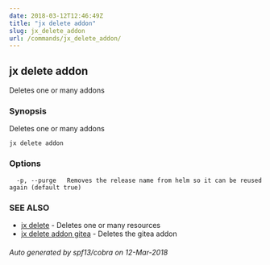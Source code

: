 ```yaml
---
date: 2018-03-12T12:46:49Z
title: "jx delete addon"
slug: jx_delete_addon
url: /commands/jx_delete_addon/
---
```

## jx delete addon

Deletes one or many addons

### Synopsis


Deletes one or many addons

```
jx delete addon
```

### Options

```
  -p, --purge   Removes the release name from helm so it can be reused again (default true)
```

### SEE ALSO
* [jx delete](/commands/jx_delete/)	 - Deletes one or many resources
* [jx delete addon gitea](/commands/jx_delete_addon_gitea/)	 - Deletes the gitea addon

###### Auto generated by spf13/cobra on 12-Mar-2018
